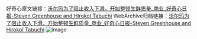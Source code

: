 好奇心原文链接：[沃尔玛为了阻止收入下滑，开始整顿生鲜质量_商业_好奇心日报-Steven Greenhouse and HirokoI Tabuchi](https://www.qdaily.com/articles/3554.html)
WebArchive归档链接：[沃尔玛为了阻止收入下滑，开始整顿生鲜质量_商业_好奇心日报-Steven Greenhouse and HirokoI Tabuchi](http://web.archive.org/web/20190623152434/https://www.qdaily.com/articles/3554.html)
![image](http://ww3.sinaimg.cn/large/007d5XDply1g3vbi2jorkj30u04pehdt)